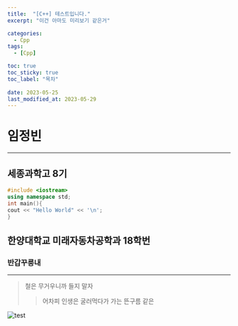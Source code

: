 ```yaml
---
title:  "[C++] 테스트입니다."
excerpt: "이건 아마도 미리보기 같은거"

categories:
  - Cpp
tags:
  - [Cpp]

toc: true
toc_sticky: true
toc_label: "목차"
 
date: 2023-05-25
last_modified_at: 2023-05-29
---
```


# 임정빈
---
## **세종과학고 8기**
  ```c++
#include <iostream>
using namespace std;
int main(){
  cout << "Hello World" << '\n';
}
```
## **한양대학교 미래자동차공학과 18학번**
### 반갑꾸릉내
---
> 철은 무거우니까 들지 말자
  >> 어차피 인생은 굴러먹다가 가는 뜬구름 같은

![test](https://github.com/ihmmaru99/ihmmaru99.github.io/assets/109266664/0cbd500e-4fdc-46c8-863b-91678c20dd2a)




